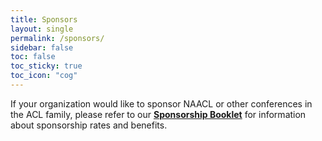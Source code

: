 ```yaml
---
title: Sponsors
layout: single
permalink: /sponsors/
sidebar: false
toc: false
toc_sticky: true
toc_icon: "cog"
---
```


<!--
NAACL 2021 is extremely grateful to the following sponsors for their generous support.
-->

If your organization would like to sponsor NAACL or other conferences in the ACL family,
please refer to our [**Sponsorship Booklet**](/downloads/ACL-2021-Sponsorship-booklet.pdf?v=v2)
for information about sponsorship rates and benefits.
